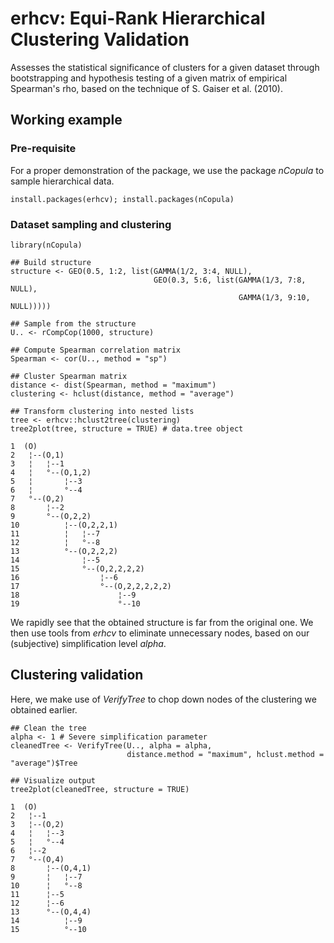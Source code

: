 # erhcv: Equi-Rank Hierarchical Clustering Validation

Assesses the statistical significance of clusters for a given dataset through bootstrapping and hypothesis testing of a given matrix of empirical Spearman's rho, based on the technique of S. Gaiser et al. (2010). 

## Working example

### Pre-requisite

For a proper demonstration of the package, we use the package *nCopula* to sample hierarchical data.

```{r}
install.packages(erhcv); install.packages(nCopula)
```

### Dataset sampling and clustering

```{r}
library(nCopula)

## Build structure
structure <- GEO(0.5, 1:2, list(GAMMA(1/2, 3:4, NULL),
                                GEO(0.3, 5:6, list(GAMMA(1/3, 7:8, NULL),
                                                   GAMMA(1/3, 9:10, NULL)))))
                                                   
## Sample from the structure
U.. <- rCompCop(1000, structure)

## Compute Spearman correlation matrix
Spearman <- cor(U.., method = "sp")

## Cluster Spearman matrix
distance <- dist(Spearman, method = "maximum")
clustering <- hclust(distance, method = "average")

## Transform clustering into nested lists
tree <- erhcv::hclust2tree(clustering)
tree2plot(tree, structure = TRUE) # data.tree object

1  (O)                              
2   ¦--(O,1)                        
3   ¦   ¦--1                        
4   ¦   °--(O,1,2)                  
5   ¦       ¦--3                    
6   ¦       °--4                    
7   °--(O,2)                        
8       ¦--2                        
9       °--(O,2,2)                  
10          ¦--(O,2,2,1)            
11          ¦   ¦--7                
12          ¦   °--8                
13          °--(O,2,2,2)            
14              ¦--5                
15              °--(O,2,2,2,2)      
16                  ¦--6            
17                  °--(O,2,2,2,2,2)
18                      ¦--9        
19                      °--10   
```

We rapidly see that the obtained structure is far from the original one. We then use tools from *erhcv* to eliminate unnecessary nodes, based on our (subjective) simplification level *alpha*.

## Clustering validation

Here, we make use of *VerifyTree* to chop down nodes of the clustering we obtained earlier. 

```{r}
## Clean the tree
alpha <- 1 # Severe simplification parameter
cleanedTree <- VerifyTree(U.., alpha = alpha,
                          distance.method = "maximum", hclust.method = "average")$Tree

## Visualize output
tree2plot(cleanedTree, structure = TRUE)

1  (O)            
2   ¦--1          
3   ¦--(O,2)      
4   ¦   ¦--3      
5   ¦   °--4      
6   ¦--2          
7   °--(O,4)      
8       ¦--(O,4,1)
9       ¦   ¦--7  
10      ¦   °--8  
11      ¦--5      
12      ¦--6      
13      °--(O,4,4)
14          ¦--9  
15          °--10 
```


